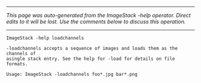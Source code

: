 
---

_This page was auto-generated from the ImageStack -help operator. Direct edits to it will be lost. Use the comments below to discuss this operation._

---

```
ImageStack -help loadchannels

-loadchannels accepts a sequence of images and loads them as the channels of
asingle stack entry. See the help for -load for details on file formats.

Usage: ImageStack -loadchannels foo*.jpg bar*.png

```